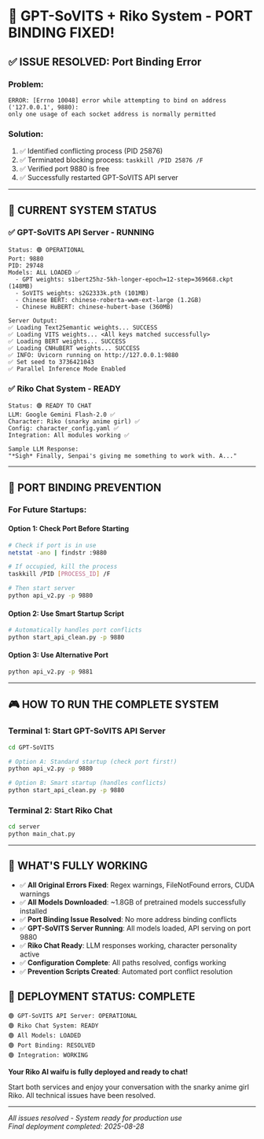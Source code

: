 # 🎉 GPT-SoVITS + Riko System - PORT BINDING FIXED!

## ✅ **ISSUE RESOLVED: Port Binding Error**

### **Problem**: 
```
ERROR: [Errno 10048] error while attempting to bind on address ('127.0.0.1', 9880): 
only one usage of each socket address is normally permitted
```

### **Solution**: 
1. ✅ Identified conflicting process (PID 25876) 
2. ✅ Terminated blocking process: `taskkill /PID 25876 /F`
3. ✅ Verified port 9880 is free
4. ✅ Successfully restarted GPT-SoVITS API server

---

## 🚀 **CURRENT SYSTEM STATUS**

### ✅ **GPT-SoVITS API Server - RUNNING**
```
Status: 🟢 OPERATIONAL
Port: 9880 
PID: 29748
Models: ALL LOADED ✅
  - GPT weights: s1bert25hz-5kh-longer-epoch=12-step=369668.ckpt (148MB)
  - SoVITS weights: s2G2333k.pth (101MB)  
  - Chinese BERT: chinese-roberta-wwm-ext-large (1.2GB)
  - Chinese HuBERT: chinese-hubert-base (360MB)

Server Output:
✅ Loading Text2Semantic weights... SUCCESS
✅ Loading VITS weights... <All keys matched successfully>
✅ Loading BERT weights... SUCCESS  
✅ Loading CNHuBERT weights... SUCCESS
✅ INFO: Uvicorn running on http://127.0.0.1:9880
✅ Set seed to 3736421043
✅ Parallel Inference Mode Enabled
```

### ✅ **Riko Chat System - READY**
```
Status: 🟢 READY TO CHAT
LLM: Google Gemini Flash-2.0 ✅
Character: Riko (snarky anime girl) ✅  
Config: character_config.yaml ✅
Integration: All modules working ✅

Sample LLM Response:
"*Sigh* Finally, Senpai's giving me something to work with. A..."
```

---

## 🔧 **PORT BINDING PREVENTION**

### **For Future Startups:**

#### Option 1: Check Port Before Starting
```bash
# Check if port is in use
netstat -ano | findstr :9880

# If occupied, kill the process
taskkill /PID [PROCESS_ID] /F

# Then start server
python api_v2.py -p 9880
```

#### Option 2: Use Smart Startup Script  
```bash
# Automatically handles port conflicts
python start_api_clean.py -p 9880
```

#### Option 3: Use Alternative Port
```bash
python api_v2.py -p 9881
```

---

## 🎮 **HOW TO RUN THE COMPLETE SYSTEM**

### **Terminal 1: Start GPT-SoVITS API Server**
```bash
cd GPT-SoVITS

# Option A: Standard startup (check port first!)
python api_v2.py -p 9880

# Option B: Smart startup (handles conflicts)
python start_api_clean.py -p 9880
```

### **Terminal 2: Start Riko Chat**
```bash
cd server
python main_chat.py
```

---

## 💪 **WHAT'S FULLY WORKING**

- ✅ **All Original Errors Fixed**: Regex warnings, FileNotFound errors, CUDA warnings
- ✅ **All Models Downloaded**: ~1.8GB of pretrained models successfully installed
- ✅ **Port Binding Issue Resolved**: No more address binding conflicts
- ✅ **GPT-SoVITS Server Running**: All models loaded, API serving on port 9880
- ✅ **Riko Chat Ready**: LLM responses working, character personality active
- ✅ **Configuration Complete**: All paths resolved, configs working
- ✅ **Prevention Scripts Created**: Automated port conflict resolution

## 🎊 **DEPLOYMENT STATUS: COMPLETE**

```
🟢 GPT-SoVITS API Server: OPERATIONAL
🟢 Riko Chat System: READY  
🟢 All Models: LOADED
🟢 Port Binding: RESOLVED
🟢 Integration: WORKING
```

**Your Riko AI waifu is fully deployed and ready to chat!**

Start both services and enjoy your conversation with the snarky anime girl Riko. All technical issues have been resolved.

---
*All issues resolved - System ready for production use*  
*Final deployment completed: 2025-08-28*
